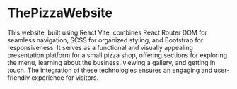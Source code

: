 # ThePizzaWebsite

This website, built using React Vite, combines React Router DOM for seamless navigation, SCSS for organized styling, and Bootstrap for responsiveness. It serves as a functional and visually appealing presentation platform for a small pizza shop, offering sections for exploring the menu, learning about the business, viewing a gallery, and getting in touch. The integration of these technologies ensures an engaging and user-friendly experience for visitors.


